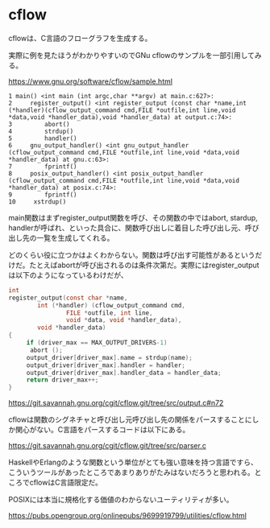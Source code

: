 # cflow

cflowは、C言語のフローグラフを生成する。

実際に例を見たほうがわかりやすいのでGNu cflowのサンプルを一部引用してみる。

<https://www.gnu.org/software/cflow/sample.html>

~~~
1 main() <int main (int argc,char **argv) at main.c:627>:
2     register_output() <int register_output (const char *name,int (*handler)(cflow_output_command cmd,FILE *outfile,int line,void *data,void *handler_data),void *handler_data) at output.c:74>:
3         abort()
4         strdup()
5         handler()
6     gnu_output_handler() <int gnu_output_handler (cflow_output_command cmd,FILE *outfile,int line,void *data,void *handler_data) at gnu.c:63>:
7         fprintf()
8     posix_output_handler() <int posix_output_handler (cflow_output_command cmd,FILE *outfile,int line,void *data,void *handler_data) at posix.c:74>:
9         fprintf()
10     xstrdup()
~~~

main関数はまずregister_output関数を呼び、その関数の中ではabort, stardup, handlerが呼ばれ、といった具合に、関数呼び出しに着目した呼び出し元、呼び出し先の一覧を生成してくれる。

どのくらい役に立つかはよくわからない。関数は呼び出す可能性があるというだけだ。たとえばabortが呼び出されるのは条件次第だ。実際にはregister_outputは以下のようになっているわけだが、

~~~c
int
register_output(const char *name,
		int (*handler) (cflow_output_command cmd,
				FILE *outfile, int line,
				void *data, void *handler_data),
		void *handler_data)
{
     if (driver_max == MAX_OUTPUT_DRIVERS-1)
	  abort ();
     output_driver[driver_max].name = strdup(name);
     output_driver[driver_max].handler = handler;
     output_driver[driver_max].handler_data = handler_data;
     return driver_max++;
}
~~~

<https://git.savannah.gnu.org/cgit/cflow.git/tree/src/output.c#n72>

cflowは関数のシグネチャと呼び出し元呼び出し先の関係をパースすることにしか関心がない。C言語をパースするコードは以下にある。

<https://git.savannah.gnu.org/cgit/cflow.git/tree/src/parser.c>



HaskellやErlangのような関数という単位がとても強い意味を持つ言語ですら、こういうツールがあったところであまりありがたみはないだろうと思われる。ところでcflowはC言語限定だ。

POSIXには本当に規格化する価値のわからないユーティリティが多い。

<https://pubs.opengroup.org/onlinepubs/9699919799/utilities/cflow.html>
